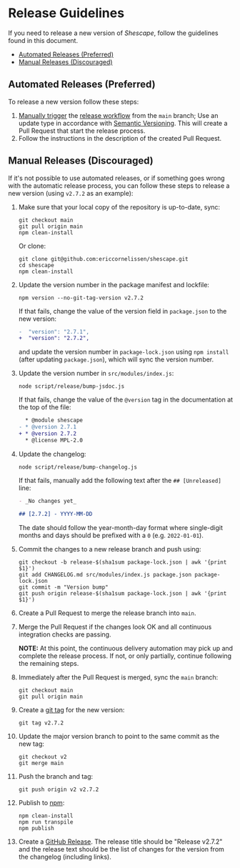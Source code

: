 <!-- SPDX-License-Identifier: CC0-1.0 -->

# Release Guidelines

If you need to release a new version of _Shescape_, follow the guidelines found
in this document.

- [Automated Releases (Preferred)](#automated-releases-preferred)
- [Manual Releases (Discouraged)](#manual-releases-discouraged)

## Automated Releases (Preferred)

To release a new version follow these steps:

1. [Manually trigger] the [release workflow] from the `main` branch; Use an
   update type in accordance with [Semantic Versioning]. This will create a Pull
   Request that start the release process.
1. Follow the instructions in the description of the created Pull Request.

## Manual Releases (Discouraged)

If it's not possible to use automated releases, or if something goes wrong with
the automatic release process, you can follow these steps to release a new
version (using `v2.7.2` as an example):

1. Make sure that your local copy of the repository is up-to-date, sync:

   ```shell
   git checkout main
   git pull origin main
   npm clean-install
   ```

   Or clone:

   ```shell
   git clone git@github.com:ericcornelissen/shescape.git
   cd shescape
   npm clean-install
   ```

1. Update the version number in the package manifest and lockfile:

   ```shell
   npm version --no-git-tag-version v2.7.2
   ```

   If that fails, change the value of the version field in `package.json` to the
   new version:

   ```diff
   -  "version": "2.7.1",
   +  "version": "2.7.2",
   ```

   and update the version number in `package-lock.json` using `npm install`
   (after updating `package.json`), which will sync the version number.

1. Update the version number in `src/modules/index.js`:

   ```shell
   node script/release/bump-jsdoc.js
   ```

   If that fails, change the value of the `@version` tag in the documentation at
   the top of the file:

   ```diff
     * @module shescape
   - * @version 2.7.1
   + * @version 2.7.2
     * @license MPL-2.0
   ```

1. Update the changelog:

   ```shell
   node script/release/bump-changelog.js
   ```

   If that fails, manually add the following text after the `## [Unreleased]`
   line:

   ```markdown
   - _No changes yet_

   ## [2.7.2] - YYYY-MM-DD
   ```

   The date should follow the year-month-day format where single-digit months
   and days should be prefixed with a `0` (e.g. `2022-01-01`).

1. Commit the changes to a new release branch and push using:

   ```shell
   git checkout -b release-$(sha1sum package-lock.json | awk '{print $1}')
   git add CHANGELOG.md src/modules/index.js package.json package-lock.json
   git commit -m "Version bump"
   git push origin release-$(sha1sum package-lock.json | awk '{print $1}')
   ```

1. Create a Pull Request to merge the release branch into `main`.

1. Merge the Pull Request if the changes look OK and all continuous integration
   checks are passing.

   **NOTE:** At this point, the continuous delivery automation may pick up and
   complete the release process. If not, or only partially, continue following
   the remaining steps.

1. Immediately after the Pull Request is merged, sync the `main` branch:

   ```shell
   git checkout main
   git pull origin main
   ```

1. Create a [git tag] for the new version:

   ```shell
   git tag v2.7.2
   ```

1. Update the major version branch to point to the same commit as the new tag:

   ```shell
   git checkout v2
   git merge main
   ```

1. Push the branch and tag:

   ```shell
   git push origin v2 v2.7.2
   ```

1. Publish to [npm]:

   ```shell
   npm clean-install
   npm run transpile
   npm publish
   ```

1. Create a [GitHub Release]. The release title should be "Release v2.7.2" and
   the release text should be the list of changes for the version from the
   changelog (including links).

[git tag]: https://git-scm.com/book/en/v2/Git-Basics-Tagging
[github release]: https://docs.github.com/en/repositories/releasing-projects-on-github/managing-releases-in-a-repository
[manually trigger]: https://docs.github.com/en/actions/managing-workflow-runs/manually-running-a-workflow
[npm]: https://www.npmjs.com/
[release workflow]: ./.github/workflows/release.yml
[semantic versioning]: https://semver.org/spec/v2.0.0.html
